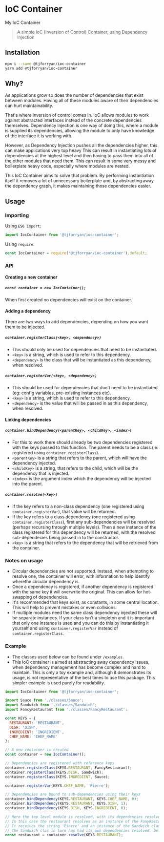 # IoC Container
My IoC Container

> A simple IoC (Inversion of Control) Container, using Dependency Injection

## Installation
```bash
npm i --save @tjforryan/ioc-container
yarn add @tjforryan/ioc-container
```

## Why?

As applications grow so does the number of dependencies that exist between modules.  Having all of these modules aware of their dependencies can hurt maintainability.

That's where inversion of control comes in.  IoC allows modules to work against abstracted interfaces instead of the concrete dependencies themselves.  Dependency Injection is one way of doing this, where a module is supplied its dependencies, allowing the module to only have knowledge of the interface it is working with.

However, as Dependency Injection pushes all the dependencies higher, this can make applications very top heavy  This can result in instantiating lots of dependencies at the highest level and then having to pass them into all of the other modules that need them.  This can result in some very messy and boilerplate heavy code, especially where modules are nested.

This IoC Container aims to solve that problem.  By performing instantiation itself it removes a lot of unnecessary boilerplate and, by abstracting away the dependency graph, it makes maintaining those dependencies easier.

## Usage

### Importing
Using `ES6 import`:
```javascript
import IocContainer from '@tjforryan/ioc-container';
```

Using `require`:
```javascript
const IocContainer = require('@tjforryan/ioc-container').default;
``` 

### API

#### Creating a new container
##### `const container = new IocContainer();`

When first created no dependencies will exist on the container.

#### Adding a dependency
There are two ways to add dependencies, depending on how you want them to be injected.

##### `container.registerClass(<key>, <dependency>)`
* This should only be used for dependencies that need to be instantiated.
* `<key>` is a string, which is used to refer to this dependency.
* `<dependency>` is the class that will be instantiated as this dependency, when resolved.

##### `container.registerVar(<key>, <dependency>)`
* This should be used for dependencies that don't need to be instantiated (eg: config variables, pre-existing instances etc).
* `<key>` is a string, which is used to refer to this dependency.
* `<dependency>` is the value that will be passed in as this dependency, when resolved.

#### Linking dependencies

##### `container.bindDependency(<parentKey>, <childKey>, <index>)`
* For this to work there should already be two dependencies registered with the keys passed to this function.  The parent needs to be a class (ie: registered using `container.registerClass`).
* `<parentKey>` is a string that refers to the parent, which will have the dependency injected.
* `<childKey>` is a string, that refers to the child, which will be the dependency that is injected.
* `<index>` is the argument index which the dependency will be injected into the parent.

##### `container.resolve(<key>)`
* If the key refers to a non-class dependency (one registered using `container.registerVar`), that value will be returned.
* If the key refers to a class dependency (one registered using `container.registerClass`), first any sub-dependencies will be resolved (perhaps recursing through multiple levels).  Then a new instance of the class registered for this dependency will be returned, with the resolved sub-dependecies being passed in to the constructor. 
* `<key>` is a string that refers to the dependency that will be retrieved from the container.

### Notes on usage
* Circular dependencies are not supported.  Instead, when attempting to resolve one, the container will error, with information to help identify wherethe circular dependency is.
* Once a dependency is registered, if another dependency is registered with the same key it will overwrite the original.  This can allow for hot-swapping of dependencies.
* It's recommended that keys exist, as constants, in some central location.  This will help to prevent mistakes or even collisions.
* If multiple modules need the same class dependency injected these will be separate instances.  If your class isn't a singleton and it is important that only one instance is used and  you can do this by instantiating it yourself and using `container.registerVar` instead of `container.registerClass`.

### Example
* The classes used below can be found under `/examples`.
* This IoC container is aimed at abstracting away dependency issues, when dependency management has become complex and hard to maintain.  This is only a toy example and, although it demonstrates its usage, is not representative of the best times to use this package.  This simpler example is used purely for readability.

```javascript
import IocContainer from '@tjforryan/ioc-container';

import Sauce from './classes/Sauce';
import Sandwich from './classes/Sandwich';
import FancyRestaurant from './classes/FancyRestaurant';

const KEYS = {
  RESTAURANT: 'RESTAURANT',
  DISH: 'DISH',
  INGREDIENT: 'INGREDIENT',
  CHEF_NAME: 'CHEF_NAME'
};

// A new container is created
const container = new IocContainer();

// Dependencies are registered with reference keys
container.registerClass(KEYS.RESTAURANT, FancyRestaurant);
container.registerClass(KEYS.DISH, Sandwich);
container.registerClass(KEYS.INGREDIENT, Sauce);

container.registerVar(KEYS.CHEF_NAME, 'Pierre');

// Dependencies are bound to sub-dependencies using their keys
container.bindDependency(KEYS.RESTAURANT, KEYS.CHEF_NAME, 0);
container.bindDependency(KEYS.RESTAURANT, KEYS.DISH, 1);
container.bindDependency(KEYS.DISH, KEYS.INGREDIENT, 0);

// Here the top level module is resolved, with its dependencies resolved for it.
// In this case the restaurant resolves as an instance of the FanyRestaurant class.
// It receives the string 'Pierre' and an instance of the Sandwich class.
// The Sandwich clas in turn has had its own dependencies resolved, before instantiation.
const restaurant = container.resolve(KEYS.RESTAURANT);
```
